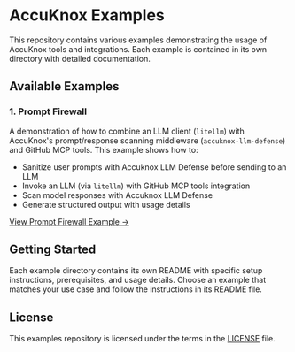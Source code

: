 # AccuKnox Examples

This repository contains various examples demonstrating the usage of AccuKnox tools and integrations. Each example is contained in its own directory with detailed documentation.

## Available Examples

### 1. Prompt Firewall

A demonstration of how to combine an LLM client (`litellm`) with AccuKnox's prompt/response scanning middleware (`accuknox-llm-defense`) and GitHub MCP tools. This example shows how to:

- Sanitize user prompts with Accuknox LLM Defense before sending to an LLM
- Invoke an LLM (via `litellm`) with GitHub MCP tools integration
- Scan model responses with Accuknox LLM Defense
- Generate structured output with usage details

[View Prompt Firewall Example →](./prompt-firewall)

## Getting Started

Each example directory contains its own README with specific setup instructions, prerequisites, and usage details. Choose an example that matches your use case and follow the instructions in its README file.

## License

This examples repository is licensed under the terms in the [LICENSE](./LICENSE) file.
